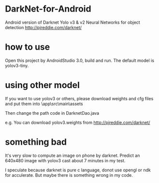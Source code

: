# DarkNet-for-Android
Android version of Darknet Yolo v3 & v2 Neural Networks for object detection http://pjreddie.com/darknet/

# how to use
Open this project by AndroidStudio 3.0, build and run. The default model is yolov3-tiny.

# using other model
If you want to use yolov3 or others, please download weights and cfg files and put them into \app\src\main\assets

Then change the path code in DarknetDao.java

e.g.  You can download yolov3.weights from http://pjreddie.com/darknet/

# something bad
It's very slow to compute an image on phone by darknet. Predict an 640x480 image with yolov3 cast about 7 minutes in my test. 

I speculate because darknet is pure c language, donot use opengl or ndk for acculerate. But maybe there is something wrong in my code.

